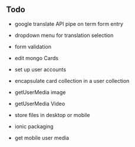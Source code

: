 
## Todo

- google translate API pipe on term form entry

- dropdown menu for translation selection

- form validation

- edit mongo Cards

- set up user accounts

- encapsulate card collection in a user collection

- getUserMedia image

- getUserMedia Video

- store files in desktop or mobile

- ionic packaging

- get mobile user media

